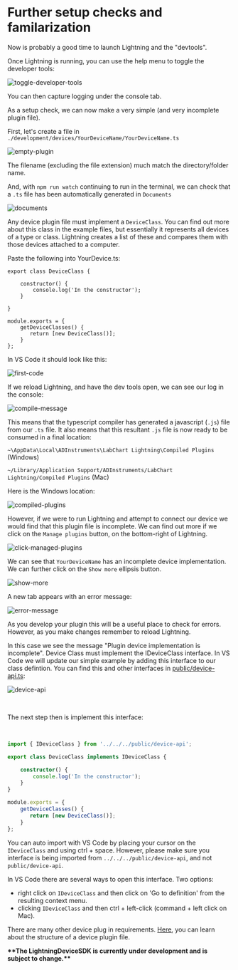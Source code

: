 # Further setup checks and familarization

Now is probably a good time to launch Lightning and the "devtools".

Once Lightning is running, you can use the help menu to toggle the developer tools:

![toggle-developer-tools](images/toggle-developer-tools.png)

You can then capture logging under the console tab.

As a setup check, we can now make a very simple (and very incomplete plugin file).

First, let's create a file in `./development/devices/YourDeviceName/YourDeviceName.ts`

![empty-plugin](images/empty-plugin.png)

The filename (excluding the file extension) much match the directory/folder name.

And, with `npm run watch` continuing to run in the terminal, we can check that a `.ts` file has been automatically generated in `Documents`

<image rel="preload" src="images/documents.png" alt="documents" as="font" type="font/woff2" crossorigin="anonymous">
<!-- ![documents](images/documents.png) -->

Any device plugin file must implement a `DeviceClass`. You can find out more about this class in the example files, but essentially it represents all devices of a type or class. Lightning creates a list of these and compares them with those devices attached to a computer.

Paste the following into YourDevice.ts:

```
export class DeviceClass {

    constructor() {
        console.log('In the constructor');
    }

}

module.exports = {
    getDeviceClasses() {
       return [new DeviceClass()];
    }
};
```

In VS Code it should look like this:

![first-code](images/first-code.png)


If we reload Lightning, and have the dev tools open, we can see our log in the console:

![compile-message](images/compile-message.png)

This means that the typescript compiler has generated a javascript (`.js`) file from our `.ts` file. It also means that this resultant `.js` file is now ready to be consumed in a final location:

`~\AppData\Local\ADInstruments\LabChart Lightning\Compiled Plugins` (Windows)

`~/Library/Application Support/ADInstruments/LabChart Lightning/Compiled Plugins` (Mac)

Here is the Windows location:

![compiled-plugins](images/compiled-plugins.png)

However, if we were to run Lightning and attempt to connect our device we would find that this plugin file is incomplete. We can find out more if we click on the `Manage plugins` button, on the bottom-right of Lightning.

![click-managed-plugins](images/click-managed-plugins.png)

We can see that `YourDeviceName` has an incomplete device implementation. We can further click on the `Show more` ellipsis button.

![show-more](images/show-more.png)

A new tab appears with an error message:

![error-message](images/error-message.png)

As you develop your plugin this will be a useful place to check for errors. However, as you make changes remember to reload Lightning.

In this case we see the message "Plugin device implementation is incomplete". Device Class must implement the IDeviceClass interface. In VS Code we will update our simple example by adding this interface to our class defintion. You can find this and other interfaces in [public/device-api.ts](public/device-api.ts):

![device-api](images/device-api.png)

<br/>

The next step then is implement this interface:

<br/>

```ts
import { IDeviceClass } from '../../../public/device-api';

export class DeviceClass implements IDeviceClass {

    constructor() {
        console.log('In the constructor');
    }
}

module.exports = {
    getDeviceClasses() {
       return [new DeviceClass()];
    }
};
```

You can auto import with VS Code by placing your cursor on the `IDeviceClass` and using ctrl + space. However, please make sure you interface is being imported from `../../../public/device-api`, and not `public/device-api`. 

In VS Code there are several ways to open this interface. Two options:
 - right click on `IDeviceClass` and then click on 'Go to definition' from the resulting context menu.
 - clicking `IDeviceClass` and then ctrl + left-click (command + left click on Mac).

There are many other device plug in requirements. [Here](OVERVIEW.md), you can learn about the structure of a device plugin file.  


**\*\*The LightningDeviceSDK is currently under development and is subject to change.\*\***

